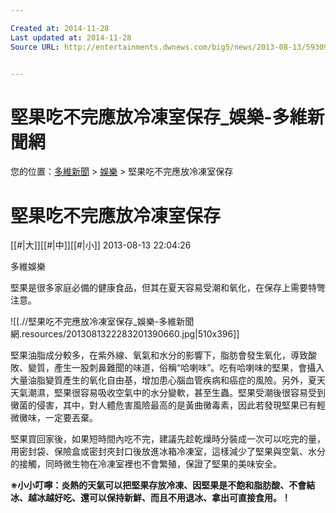```yaml
---

Created at: 2014-11-28
Last updated at: 2014-11-28
Source URL: http://entertainments.dwnews.com/big5/news/2013-08-13/59309335.html


---
```


# 堅果吃不完應放冷凍室保存_娛樂-多維新聞網


您的位置：[多維新聞](http://www.dwnews.com/big5/index.html) > [娛樂](http://entertainments.dwnews.com/big5/index.html) > 堅果吃不完應放冷凍室保存

# 堅果吃不完應放冷凍室保存

[[#|大]][[#|中]][[#|小]] 2013-08-13 22:04:26

多維娛樂

堅果是很多家庭必備的健康食品，但其在夏天容易受潮和氧化，在保存上需要特彆注意。

![[.//堅果吃不完應放冷凍室保存_娛樂-多維新聞網.resources/2013081322283201390660.jpg\|510x396]]

堅果油脂成分較多，在紫外線、氧氣和水分的影響下，脂肪會發生氧化，導致酸敗、變質，產生一股刺鼻難聞的味道，俗稱“哈喇味”。吃有哈喇味的堅果，會攝入大量油脂變質產生的氧化自由基，增加患心腦血管疾病和癌症的風險。另外，夏天天氣潮濕，堅果很容易吸收空氣中的水分變軟，甚至生蟲。堅果受潮後很容易受到黴菌的侵害，其中，對人體危害風險最高的是黃曲黴毒素，因此若發現堅果已有輕微黴味，一定要丟棄。

堅果買回家後，如果短時間內吃不完，建議先趁乾燥時分裝成一次可以吃完的量，用密封袋、保險盒或密封夾封口後放進冰箱冷凍室，這樣減少了堅果與空氣、水分的接觸，同時微生物在冷凍室裡也不會繁殖，保證了堅果的美味安全。

**※小小叮嚀：炎熱的天氣可以把堅果存放冷凍、因堅果是不飽和脂肪酸、不會結冰、越冰越好吃、還可以保持新鮮、而且不用退冰、拿出可直接食用。！**

